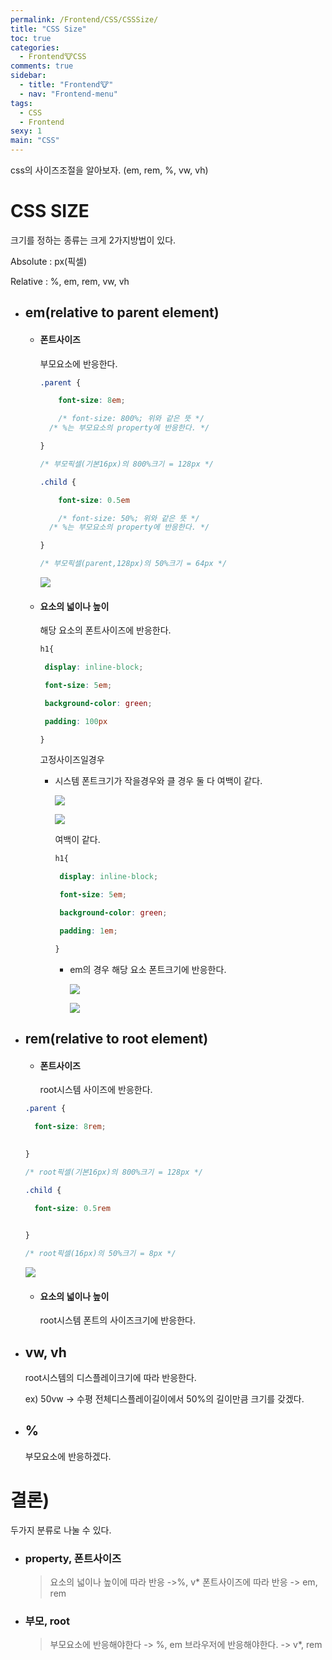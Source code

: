 ```yaml
---
permalink: /Frontend/CSS/CSSSize/
title: "CSS Size"
toc: true
categories:
  - Frontend🐮CSS
comments: true
sidebar:
  - title: "Frontend🐮"
  - nav: "Frontend-menu"
tags:
  - CSS
  - Frontend
sexy: 1
main: "CSS"
---
```

css의 사이즈조절을 알아보자. (em, rem, %, vw, vh)

# CSS SIZE

크기를 정하는 종류는 크게 2가지방법이 있다.

Absolute : px(픽셀)

Relative : %, em, rem, vw, vh



- ## em(relative to parent element)

  - #### 폰트사이즈

    부모요소에 반응한다.

    ```css
    .parent {
    
    	font-size: 8em;
    
    	/* font-size: 800%; 위와 같은 뜻 */
      /* %는 부모요소의 property에 반응한다. */
    
    }
    
    /* 부모픽셀(기본16px)의 800%크기 = 128px */
    
    .child {
    
    	font-size: 0.5em
    
    	/* font-size: 50%; 위와 같은 뜻 */
      /* %는 부모요소의 property에 반응한다. */
    
    }
    
    /* 부모픽셀(parent,128px)의 50%크기 = 64px */
    ```

    ![]({{site.baseurl}}/assets/images/web/em-fontsize.png)

  - #### 요소의 넓이나 높이 

    해당 요소의 폰트사이즈에 반응한다.

    ```css
    h1{
    
     display: inline-block;
    
     font-size: 5em;
    
     background-color: green;
    
     padding: 100px
    
    }
    ```

    고정사이즈일경우

    - 시스템 폰트크기가 작을경우와 클 경우 둘 다 여백이 같다.

      ![]({{site.baseurl}}/assets/images/web/em-factor.png)

      ![]({{site.baseurl}}/assets/images/web/em-factor2.png)

      여백이 같다.

      ```css
      h1{
      
       display: inline-block;
      
       font-size: 5em;
      
       background-color: green;
      
       padding: 1em;
      
      }
      ```

      - em의 경우 해당 요소 폰트크기에 반응한다.

        ![]({{site.baseurl}}/assets/images/web/em-factor3.png)

        ![]({{site.baseurl}}/assets/images/web/em-factor4.png)

- ## rem(relative to root element)

  - #### 폰트사이즈

    root시스템 사이즈에 반응한다.

  ```css
  .parent {
  
  	font-size: 8rem;
  	
  
  }
  
  /* root픽셀(기본16px)의 800%크기 = 128px */
  
  .child {
  
  	font-size: 0.5rem
  	
  
  }
  
  /* root픽셀(16px)의 50%크기 = 8px */
  ```

  ![]({{site.baseurl}}/assets/images/web/rem-font.png)

  - #### 요소의 넓이나 높이

    root시스템 폰트의 사이즈크기에 반응한다.

- ## vw, vh

  root시스템의 디스플레이크기에 따라 반응한다.

  ex) 50vw -> 수평 전체디스플레이길이에서 50%의 길이만큼 크기를 갖겠다.

- ## %

  부모요소에 반응하겠다.



# 결론) 

두가지 분류로 나눌 수 있다.

- ### property,  폰트사이즈

  >요소의 넓이나 높이에 따라 반응 ->%, v*
  폰트사이즈에 따라 반응 -> em, rem

- ### 부모, root

  >부모요소에 반응해야한다 -> %, em
  브라우저에 반응해야한다. -> v*, rem